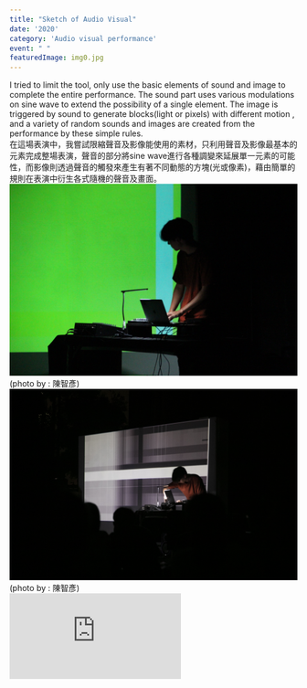 ```yaml
---
title: "Sketch of Audio Visual"
date: '2020'
category: 'Audio visual performance'
event: " "
featuredImage: img0.jpg
---
```

  <div class="box">
      <div class="dscrptn">
        I tried to limit the tool, only use the basic elements of sound and image to complete the entire performance. The sound part uses various modulations on sine wave to extend the possibility of a single element. The image is triggered by sound to generate blocks(light or pixels) with different motion , and a variety of random sounds and images are created from the performance by these simple rules.<br>
      </div>
  </div>

  <div class="box">
      <div class="dscrptn">
        在這場表演中，我嘗試限縮聲音及影像能使用的素材，只利用聲音及影像最基本的元素完成整場表演，聲音的部分將sine wave進行各種調變來延展單一元素的可能性，而影像則透過聲音的觸發來產生有著不同動態的方塊(光或像素)，藉由簡單的規則在表演中衍生各式隨機的聲音及畫面。<br>
      </div>
  </div>

  <div class="box">
      <img class="subimg" src="./img1.jpg">
      <div class="photocredit">(photo by : 陳智彥)</div>
  </div>
  <div class="box">
      <img class="subimg" src="./img2.jpg">
      <div class="photocredit">(photo by : 陳智彥)</div>
  </div>

  <div class="box"></div>

  <iframe title="vimeo-player" src="https://player.vimeo.com/video/476845735" frameborder="0" allowfullscreen></iframe>
